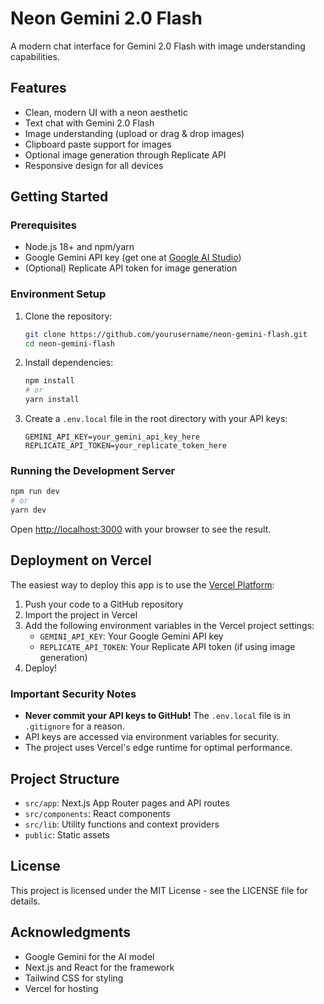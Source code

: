 # Neon Gemini 2.0 Flash

A modern chat interface for Gemini 2.0 Flash with image understanding capabilities.

## Features

- Clean, modern UI with a neon aesthetic
- Text chat with Gemini 2.0 Flash
- Image understanding (upload or drag & drop images)
- Clipboard paste support for images
- Optional image generation through Replicate API
- Responsive design for all devices

## Getting Started

### Prerequisites

- Node.js 18+ and npm/yarn
- Google Gemini API key (get one at [Google AI Studio](https://aistudio.google.com/))
- (Optional) Replicate API token for image generation

### Environment Setup

1. Clone the repository:
   ```bash
   git clone https://github.com/yourusername/neon-gemini-flash.git
   cd neon-gemini-flash
   ```

2. Install dependencies:
   ```bash
   npm install
   # or
   yarn install
   ```

3. Create a `.env.local` file in the root directory with your API keys:
   ```
   GEMINI_API_KEY=your_gemini_api_key_here
   REPLICATE_API_TOKEN=your_replicate_token_here
   ```

### Running the Development Server

```bash
npm run dev
# or
yarn dev
```

Open [http://localhost:3000](http://localhost:3000) with your browser to see the result.

## Deployment on Vercel

The easiest way to deploy this app is to use the [Vercel Platform](https://vercel.com):

1. Push your code to a GitHub repository
2. Import the project in Vercel
3. Add the following environment variables in the Vercel project settings:
   - `GEMINI_API_KEY`: Your Google Gemini API key
   - `REPLICATE_API_TOKEN`: Your Replicate API token (if using image generation)
4. Deploy!

### Important Security Notes

- **Never commit your API keys to GitHub!** The `.env.local` file is in `.gitignore` for a reason.
- API keys are accessed via environment variables for security.
- The project uses Vercel's edge runtime for optimal performance.

## Project Structure

- `src/app`: Next.js App Router pages and API routes
- `src/components`: React components
- `src/lib`: Utility functions and context providers
- `public`: Static assets

## License

This project is licensed under the MIT License - see the LICENSE file for details.

## Acknowledgments

- Google Gemini for the AI model
- Next.js and React for the framework
- Tailwind CSS for styling
- Vercel for hosting